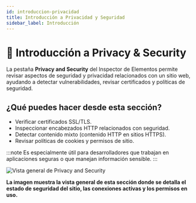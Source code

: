 ```yaml
---
id: introduccion-privacidad
title: Introducción a Privacidad y Seguridad
sidebar_label: Introducción
---
```


# 🔐 Introducción a Privacy & Security

La pestaña **Privacy and Security** del Inspector de Elementos permite revisar aspectos de seguridad y privacidad relacionados con un sitio web, ayudando a detectar vulnerabilidades, revisar certificados y políticas de seguridad.

## ¿Qué puedes hacer desde esta sección?

- Verificar certificados SSL/TLS.
- Inspeccionar encabezados HTTP relacionados con seguridad.
- Detectar contenido mixto (contenido HTTP en sitios HTTPS).
- Revisar políticas de cookies y permisos de sitio.

:::note
Es especialmente útil para desarrolladores que trabajan en aplicaciones seguras o que manejan información sensible.
:::

![Vista general de Privacy and Security](/img/privacy-overview.png)

**La imagen muestra la vista general de esta sección donde se detalla el estado de seguridad del sitio, las conexiones activas y los permisos en uso.**
